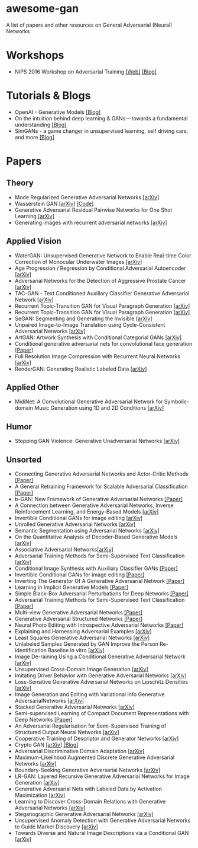 # awesome-gan
A list of papers and other resources on General Adversarial (Neural) Networks

# Workshops
- NIPS 2016 Workshop on Adversarial Training [[Web]](https://sites.google.com/site/nips2016adversarial/) [[Blog]](http://www.inference.vc/my-summary-of-adversarial-training-nips-workshop/)

# Tutorials & Blogs
- OpenAI - Generative Models [[Blog]](https://openai.com/blog/generative-models/)
- On the intuition behind deep learning & GANs — towards a fundamental understanding [[Blog]](https://blog.waya.ai/introduction-to-gans-a-boxing-match-b-w-neural-nets-b4e5319cc935)
- SimGANs - a game changer in unsupervised learning, self driving cars, and more [[Blog]](https://blog.waya.ai/simgans-applied-to-autonomous-driving-5a8c6676e36b)

# Papers
## Theory
- Mode Regularized Generative Adversarial Networks [[arXiv]](https://arxiv.org/abs/1612.02136)
- Wasserstein GAN [[arXiv]](https://arxiv.org/abs/1701.07875) [[Code]](https://github.com/martinarjovsky/WassersteinGAN)
- Generative Adversarial Residual Pairwise Networks for One Shot Learning [[arXiv]](https://arxiv.org/abs/1703.08033)
- Generating images with recurrent adversarial networks [[arXiv]](https://arxiv.org/abs/1602.05110)

## Applied Vision
- WaterGAN: Unsupervised Generative Network to Enable Real-time Color Correction of Monocular Underwater Images [[arXiv]](https://arxiv.org/abs/1702.07392)
- Age Progression / Regression by Conditional Adversarial Autoencoder [[arXiv]](https://arxiv.org/abs/1702.08423)
- Adversarial Networks for the Detection of Aggressive Prostate Cancer [[arXiv]](https://arxiv.org/abs/1702.08014)
- TAC-GAN - Text Conditioned Auxiliary Classifier Generative Adversarial Network [[arXiv]](https://arxiv.org/abs/1703.06412)
- Recurrent Topic-Transition GAN for Visual Paragraph Generation [[arXiv]](https://arxiv.org/abs/1703.07022)
- Recurrent Topic-Transition GAN for Visual Paragraph Generation [[arXiv]](https://arxiv.org/abs/1703.07022)
- SeGAN: Segmenting and Generating the Invisible [[arXiv]](https://arxiv.org/abs/1703.10239)
- Unpaired Image-to-Image Translation using Cycle-Consistent Adversarial Networks [[arXiv]](https://arxiv.org/abs/1703.10593)
- ArtGAN: Artwork Synthesis with Conditional Categorial GANs [[arXiv]](https://arxiv.org/abs/1702.03410)
- Conditional generative adversarial nets for convolutional face generation [[Paper]](http://www.foldl.me/uploads/2015/conditional-gans-face-generation/paper.pdf)
- Full Resolution Image Compression with Recurrent Neural Networks [[arXiv]](https://arxiv.org/abs/1608.05148)
- RenderGAN: Generating Realistic Labeled Data [[arXiv]](https://arxiv.org/abs/1611.01331)

## Applied Other
- MidiNet: A Convolutional Generative Adversarial Network for Symbolic-domain Music Generation using 1D and 2D Conditions [[arXiv]](https://arxiv.org/abs/1703.10847)

## Humor
- Stopping GAN Violence: Generative Unadversarial Networks [[arXiv]](https://arxiv.org/abs/1703.02528)

## Unsorted
- Connecting Generative Adversarial Networks and Actor-Critic Methods [[Paper]](https://c4209155-a-62cb3a1a-s-sites.googlegroups.com/site/nips2016adversarial/WAT16_paper_1.pdf)
- A General Retraining Framework for Scalable Adversarial Classification [[Paper]](https://c4209155-a-62cb3a1a-s-sites.googlegroups.com/site/nips2016adversarial/WAT16_paper_2.pdf)
- b-GAN: New Framework of Generative Adversarial Networks [[Paper]](https://c4209155-a-62cb3a1a-s-sites.googlegroups.com/site/nips2016adversarial/WAT16_paper_4.pdf)
- A Connection between Generative Adversarial Networks, Inverse Reinforcement Learning, and Energy-Based Models [[arXiv]](https://arxiv.org/abs/1611.03852)
- Invertible Conditional GANs for image editing [[arXiv]](https://arxiv.org/abs/1611.06355)
- Unrolled Generative Adversarial Networks [[arXiv]](https://arxiv.org/abs/1611.02163)
- Semantic Segmentation using Adversarial Networks [[arXiv]](https://arxiv.org/abs/1611.08408)
- On the Quantitative Analysis of Decoder-Based Generative Models [[arXiv]](https://arxiv.org/abs/1611.04273)
- Associative Adversarial Networks[[arXiv]](https://arxiv.org/abs/1611.06953)
- Adversarial Training Methods for Semi-Supervised Text Classification [[arXiv]](https://arxiv.org/abs/1605.07725)
- Conditional Image Synthesis with Auxiliary Classifier GANs [[Paper]](https://c4209155-a-62cb3a1a-s-sites.googlegroups.com/site/nips2016adversarial/WAT16_paper_7.pdf)
- Invertible Conditional GANs for image editing [[Paper]](https://c4209155-a-62cb3a1a-s-sites.googlegroups.com/site/nips2016adversarial/WAT16_paper_8.pdf)
- Inverting The Generator Of A Generative Adversarial Network [[Paper]](https://c4209155-a-62cb3a1a-s-sites.googlegroups.com/site/nips2016adversarial/WAT16_paper_9.pdf)
- Learning in Implicit Generative Models [[Paper]](https://c4209155-a-62cb3a1a-s-sites.googlegroups.com/site/nips2016adversarial/WAT16_paper_10.pdf)
- Simple Black-Box Adversarial Perturbations for Deep Networks [[Paper]](https://c4209155-a-62cb3a1a-s-sites.googlegroups.com/site/nips2016adversarial/WAT16_paper_11.pdf)
- Adversarial Training Methods for Semi-Supervised Text Classification [[Paper]](https://c4209155-a-62cb3a1a-s-sites.googlegroups.com/site/nips2016adversarial/WAT16_paper_12.pdf)
- Multi-view Generative Adversarial Networks [[Paper]](https://c4209155-a-62cb3a1a-s-sites.googlegroups.com/site/nips2016adversarial/WAT16_paper_13.pdf)
- Generative Adversarial Structured Networks [[Paper]](https://c4209155-a-62cb3a1a-s-sites.googlegroups.com/site/nips2016adversarial/WAT16_paper_14.pdf)
- Neural Photo Editing with Introspective Adversarial Networks [[Paper]](https://c4209155-a-62cb3a1a-s-sites.googlegroups.com/site/nips2016adversarial/WAT16_paper_15.pdf)
- Explaining and Harnessing Adversarial Examples [[arXiv]](https://arxiv.org/abs/1412.6572)
- Least Squares Generative Adversarial Networks [[arXiv]](https://arxiv.org/abs/1611.04076)
- Unlabeled Samples Generated by GAN Improve the Person Re-identification Baseline in vitro [[arXiv]](https://arxiv.org/abs/1701.07717)
- Image De-raining Using a Conditional Generative Adversarial Network [[arXiv]](https://arxiv.org/abs/1701.05957)
- Unsupervised Cross-Domain Image Generation [[arXiv]](https://arxiv.org/abs/1611.02200)
- Imitating Driver Behavior with Generative Adversarial Networks [[arXiv]](https://arxiv.org/abs/1701.06699)
- Loss-Sensitive Generative Adversarial Networks on Lipschitz Densities [[arXiv]](https://arxiv.org/abs/1701.06264)
- Image Generation and Editing with Variational Info Generative AdversarialNetworks [[arXiv]](https://arxiv.org/abs/1701.04568)
- Stacked Generative Adversarial Networks [[arXiv]](https://arxiv.org/abs/1612.04357)
- Semi-supervised Learning of Compact Document Representations with Deep Networks [[Paper]](http://www.cs.nyu.edu/~ranzato/publications/ranzato-icml08.pdf)
- An Adversarial Regularisation for Semi-Supervised Training of Structured Output Neural Networks [[arXiv]](https://arxiv.org/abs/1702.02382)
- Cooperative Training of Descriptor and Generator Networks [[arXiv]](https://arxiv.org/abs/1609.09408)
- Crypto GAN [[arXiv]](https://arxiv.org/abs/1610.06918) [[Blog]](https://blog.acolyer.org/2017/02/10/learning-to-protect-communications-with-adversarial-neural-cryptography/)
- Adversarial Discriminative Domain Adaptation [[arXiv]](https://arxiv.org/abs/1702.05464)
- Maximum-Likelihood Augmented Discrete Generative Adversarial Networks [[arXiv]](https://arxiv.org/abs/1702.07983)
- Boundary-Seeking Generative Adversarial Networks [[arXiv]](https://arxiv.org/abs/1702.08431)
- LR-GAN: Layered Recursive Generative Adversarial Networks for Image Generation [[arXiv]](https://arxiv.org/abs/1703.01560)
- Generative Adversarial Nets with Labeled Data by Activation Maximization [[arXiv]](https://arxiv.org/abs/1703.02000)
- Learning to Discover Cross-Domain Relations with Generative Adversarial Networks [[arXiv]](https://arxiv.org/abs/1703.05192)
- Steganographic Generative Adversarial Networks [[arXiv]](https://arxiv.org/abs/1703.05502)
- Unsupervised Anomaly Detection with Generative Adversarial Networks to Guide Marker Discovery [[arXiv]](https://arxiv.org/abs/1703.05921)
- Towards Diverse and Natural Image Descriptions via a Conditional GAN [[arXiv]](https://arxiv.org/abs/1703.06029)
